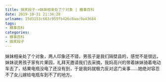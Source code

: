 ```yaml
---
title: 搞笑段子->妹妹相亲处了个对象 | 糗事百科
date: 2019-10-31 21:34:28
urlname: 15d3153c663c955fb426c8aac9a43684
tags: 
- 糗事百科
categories:
- 糗事百科
- 搞笑段子
---
```

妹妹相亲处了个对象，两人印象还不错，男孩子是我们隔壁县的，感觉不是很远，妹妹说男孩子家有片果园，礼拜天邀请我们去采摘，我妈高兴的带着妹妹骑着电动车去了，结果电瓶没电了还没有到，于是我妈就极力反对这门亲事……她绝对容忍不了女儿嫁给电瓶车到不了的地方。


